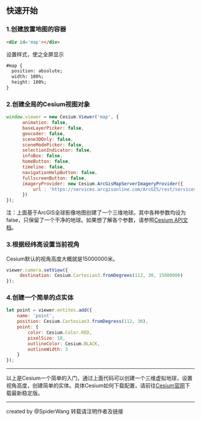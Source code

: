 ## 快速开始

### 1.创建放置地图的容器
```html
<div id='map'></div>

```
设置样式，使之全屏显示

```html
#map {
  position: absolute;
  width: 100%;
  height: 100%;
}
```
### 2.创建全局的Cesium视图对象

```javascript
window.viewer = new Cesium.Viewer('map', {
      animation: false,
      baseLayerPicker: false,
      geocoder: false,
      scene3DOnly: false,
      sceneModePicker: false,
      selectionIndicator: false,
      infoBox: false,
      homeButton: false,
      timeline: false,
      navigationHelpButton: false,
      fullscreenButton: false,
      imageryProvider: new Cesium.ArcGisMapServerImageryProvider({
          url : 'https://services.arcgisonline.com/ArcGIS/rest/services/World_Imagery/MapServer'
      })
});
```
注：上面基于ArcGIS全球影像地图创建了一个三维地球。其中各种参数均设为false，只保留了一个干净的地球。如果想了解各个参数，请参照[Cesium API文档](https://cesiumjs.org/refdoc/)。
### 3.根据经纬高设置当前视角
Cesium默认的视角高度大概就是15000000米。
```javascript
viewer.camera.setView({
     destination: Cesium.Cartesian3.fromDegrees(112, 30, 15000000)
});
```
### 4.创建一个简单的点实体
```javascript
let point = viewer.entites.add({
	name: 'point',
	position: Cesium.Cartesian3.fromDegress(112, 30),
	point: {
		color: Cesium.Color.RED,
		pixelSize: 10,
		outlineColor: Cesium.BLACK,
		outlineWidth: 3
	}
});
```
* * * * * * * * * * * *
以上是Cesium一个简单的入门，通过上面代码可以创建一个三维虚拟地球，设置视角高度，创建简单的实体。具体Cesium如何下载配置，请前往[Cesium官网](https://cesiumjs.org)下载最新稳定版。


-------------------
<!--more-->

created by @SpiderWang
转载请注明作者及链接


<!--more-->